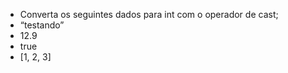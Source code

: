 * Converta os seguintes dados para int com o operador de cast;
* “testando”
* 12.9
* true
* [1, 2, 3]